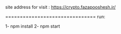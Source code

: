 site address for visit :
https://crypto.fazapooshesh.ir/

===============================
run:

1- npm install
2- npm start